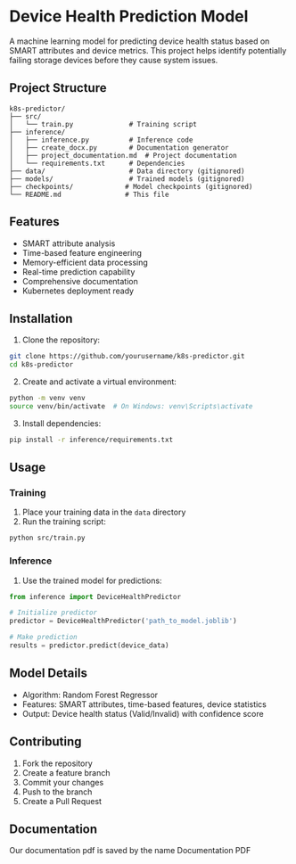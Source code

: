 # Device Health Prediction Model

A machine learning model for predicting device health status based on SMART attributes and device metrics. This project helps identify potentially failing storage devices before they cause system issues.

## Project Structure

```
k8s-predictor/
├── src/
│   └── train.py              # Training script
├── inference/
│   ├── inference.py          # Inference code
│   ├── create_docx.py        # Documentation generator
│   ├── project_documentation.md  # Project documentation
│   └── requirements.txt      # Dependencies
├── data/                     # Data directory (gitignored)
├── models/                   # Trained models (gitignored)
├── checkpoints/             # Model checkpoints (gitignored)
└── README.md                # This file
```

## Features

- SMART attribute analysis
- Time-based feature engineering
- Memory-efficient data processing
- Real-time prediction capability
- Comprehensive documentation
- Kubernetes deployment ready

## Installation

1. Clone the repository:
```bash
git clone https://github.com/yourusername/k8s-predictor.git
cd k8s-predictor
```

2. Create and activate a virtual environment:
```bash
python -m venv venv
source venv/bin/activate  # On Windows: venv\Scripts\activate
```

3. Install dependencies:
```bash
pip install -r inference/requirements.txt
```

## Usage

### Training

1. Place your training data in the `data` directory
2. Run the training script:
```bash
python src/train.py
```

### Inference

1. Use the trained model for predictions:
```python
from inference import DeviceHealthPredictor

# Initialize predictor
predictor = DeviceHealthPredictor('path_to_model.joblib')

# Make prediction
results = predictor.predict(device_data)
```

## Model Details

- Algorithm: Random Forest Regressor
- Features: SMART attributes, time-based features, device statistics
- Output: Device health status (Valid/Invalid) with confidence score

## Contributing

1. Fork the repository
2. Create a feature branch
3. Commit your changes
4. Push to the branch
5. Create a Pull Request

## Documentation

Our documentation pdf is saved by the name Documentation PDF


